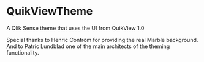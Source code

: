 # QuikViewTheme

A Qlik Sense theme that uses the UI from QuikView 1.0

Special thanks to Henric Contröm for providing the real Marble background. And to Patric Lundblad one of the main architects of the theming functionality.
